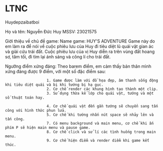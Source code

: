 # LTNC
 Huydepzaibatboi

 Họ và tên: Nguyễn Đức Huy
 MSSV: 23021575

 Giới thiệu về chủ đề game: Name game: HUY'S ADVENTURE
                            Game này do em làm ra để nói về cuộc phiêu lưu của Huy đi tiêu diệt lũ quái vật gian ác và giải cứu trái đất.
                            Cuộc phiêu lưu của vị Huy diễn ra trên vùng đất hoang sơ, tăm tối, đi tìm lại ánh sáng và công lí cho trái đất.

Ngưỡng điểm xứng đáng: Theo barem điểm, em cảm thấy bản thân mình xứng đáng được 9 điểm, với một số đặc điểm sau:

                       1. Game được làm với đồ họa đẹp, âm thanh sống động khi tiêu diệt quái và bị khi tướng bị hạ gục.
                       2. Cơ chế render các khung hình tạo thành một clip.
                       3. Sử dụng thừa kế lớp cho quái vật, tướng và một số thuật toán hay.

                       4. Cơ chế quái vật đến gần tướng sẽ chuyển sang tấn công với hình thức phun lửa.
                       5. Cơ chế khi tướng nhấn nút space sẽ nhảy lên và tấn công.
                       7. Có menu background và main menu, cơ chế khi ấn phím P sẽ hiện main menu và pause game.
                       8. Cơ chế click và sử lí các tình huống trong main menu.
                       9. Cơ chế hiện điểm và render diểm khi game kết thúc.